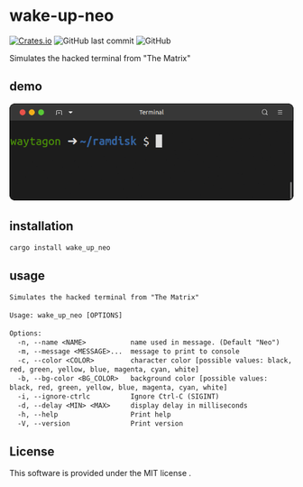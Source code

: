 # wake-up-neo

[![Crates.io](https://img.shields.io/crates/v/wake_up_neo)](https://crates.io/crates/wake_up_neo)
![GitHub last commit](https://img.shields.io/github/last-commit/watagon/wake_up_neo)
![GitHub](https://img.shields.io/github/license/watagon/wake_up_neo)

Simulates the hacked terminal from "The Matrix"

## demo

![demo](docs/demo.gif)

## installation

```
cargo install wake_up_neo
```

## usage

```
Simulates the hacked terminal from "The Matrix"

Usage: wake_up_neo [OPTIONS]

Options:
  -n, --name <NAME>           name used in message. (Default "Neo")
  -m, --message <MESSAGE>...  message to print to console
  -c, --color <COLOR>         character color [possible values: black, red, green, yellow, blue, magenta, cyan, white]
  -b, --bg-color <BG_COLOR>   background color [possible values: black, red, green, yellow, blue, magenta, cyan, white]
  -i, --ignore-ctrlc          Ignore Ctrl-C (SIGINT)
  -d, --delay <MIN> <MAX>     display delay in milliseconds
  -h, --help                  Print help
  -V, --version               Print version
```

## License

This software is provided under the MIT license .
